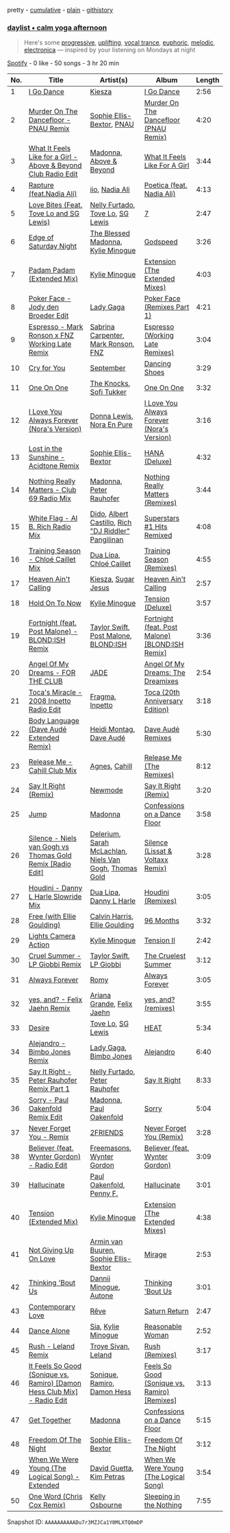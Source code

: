 pretty - [cumulative](/playlists/cumulative/37i9dQZF1EP6YuccBxUcC1.md) - [plain](/playlists/plain/37i9dQZF1EP6YuccBxUcC1) - [githistory](https://github.githistory.xyz/mdn522/spotify-playlist-archive/blob/main/playlists/plain/37i9dQZF1EP6YuccBxUcC1)

### [daylist • calm yoga afternoon](https://open.spotify.com/playlist/37i9dQZF1EP6YuccBxUcC1)

> Here's some <a href="spotify:playlist:37i9dQZF1EIgKzQF1LjWXm">progressive</a>, <a href="spotify:playlist:37i9dQZF1EIeOoLWBf6eek">uplifting</a>, <a href="spotify:playlist:37i9dQZF1EIhIW1jPl7B1t">vocal trance</a>, <a href="spotify:playlist:37i9dQZF1EIduZhe5fCMGD">euphoric</a>, <a href="spotify:playlist:37i9dQZF1EIdfQgwgP0wD4">melodic</a>, <a href="spotify:playlist:37i9dQZF1EIgtdfeeWwF7B">electronica</a> — inspired by your listening on Mondays at night

[Spotify](https://open.spotify.com/user/spotify) - 0 like - 50 songs - 3 hr 20 min

| No. | Title | Artist(s) | Album | Length |
|---|---|---|---|---|
| 1 | [I Go Dance](https://open.spotify.com/track/5YdMBvsr5rLpgi5euODejU) | [Kiesza](https://open.spotify.com/artist/4zxvC7CRGvggq9EWXOpwAo) | [I Go Dance](https://open.spotify.com/album/455CmcER7FNeMwmpN4ND4n) | 2:56 |
| 2 | [Murder On The Dancefloor \- PNAU Remix](https://open.spotify.com/track/2Rhh3ZhukJfTKoBVzIYTaf) | [Sophie Ellis\-Bextor](https://open.spotify.com/artist/2cBh5lVMg222FFuRU7EfDE), [PNAU](https://open.spotify.com/artist/6n28c9qs9hNGriNa72b26u) | [Murder On The Dancefloor \(PNAU Remix\)](https://open.spotify.com/album/02oNjidORbldUslV7kMWAZ) | 4:20 |
| 3 | [What It Feels Like for a Girl \- Above & Beyond Club Radio Edit](https://open.spotify.com/track/38OrcY3HY0NiFuBpiwBnsL) | [Madonna](https://open.spotify.com/artist/6tbjWDEIzxoDsBA1FuhfPW), [Above & Beyond](https://open.spotify.com/artist/10gzBoINW3cLJfZUka8Zoe) | [What It Feels Like For A Girl](https://open.spotify.com/album/2uibNarDUAIjm4ukscPxAu) | 3:44 |
| 4 | [Rapture \(feat.Nadia Ali\)](https://open.spotify.com/track/0OSAJEA0ekX6pr2nuiPzX7) | [iio](https://open.spotify.com/artist/5WVf5DCSYmK4JYD6vIcttw), [Nadia Ali](https://open.spotify.com/artist/1C60viSZv6BoYtrnkZ44g5) | [Poetica \(feat\. Nadia Ali\)](https://open.spotify.com/album/64cR11AqqLidCg6VGjUzxD) | 4:13 |
| 5 | [Love Bites \(Feat\. Tove Lo and SG Lewis\)](https://open.spotify.com/track/5lzb7CU5ING7MDilFOVplH) | [Nelly Furtado](https://open.spotify.com/artist/2jw70GZXlAI8QzWeY2bgRc), [Tove Lo](https://open.spotify.com/artist/4NHQUGzhtTLFvgF5SZesLK), [SG Lewis](https://open.spotify.com/artist/0GG2cWaonE4JPrjcCCQ1EG) | [7](https://open.spotify.com/album/6zvPbyirVUhsvlVkITiytd) | 2:47 |
| 6 | [Edge of Saturday Night](https://open.spotify.com/track/2Ti9DOQRFRsrD1TIA3VjKw) | [The Blessed Madonna](https://open.spotify.com/artist/4TvhRzxIL1le2PWCeUqxQw), [Kylie Minogue](https://open.spotify.com/artist/4RVnAU35WRWra6OZ3CbbMA) | [Godspeed](https://open.spotify.com/album/0WGs5bQx4HefdubdFh1kfE) | 3:26 |
| 7 | [Padam Padam \(Extended Mix\)](https://open.spotify.com/track/6d2fh1fitVMyvxMzmNxRBH) | [Kylie Minogue](https://open.spotify.com/artist/4RVnAU35WRWra6OZ3CbbMA) | [Extension \(The Extended Mixes\)](https://open.spotify.com/album/1MfcoyNFj7RufL8XJ7egos) | 4:03 |
| 8 | [Poker Face \- Jody den Broeder Edit](https://open.spotify.com/track/6eof5AnYKsPMv5KNrZXmm9) | [Lady Gaga](https://open.spotify.com/artist/1HY2Jd0NmPuamShAr6KMms) | [Poker Face \(Remixes Part 1\)](https://open.spotify.com/album/3bzz0Nm5VsYRtz8hzebxAH) | 4:21 |
| 9 | [Espresso \- Mark Ronson x FNZ Working Late Remix](https://open.spotify.com/track/2rHUyJioDOKDshDDxzbISl) | [Sabrina Carpenter](https://open.spotify.com/artist/74KM79TiuVKeVCqs8QtB0B), [Mark Ronson](https://open.spotify.com/artist/3hv9jJF3adDNsBSIQDqcjp), [FNZ](https://open.spotify.com/artist/4lA6HCQmWfI4cRWyo2xmlK) | [Espresso \(Working Late Remixes\)](https://open.spotify.com/album/29UKCfgIX2fgBff2uSz6qV) | 3:04 |
| 10 | [Cry for You](https://open.spotify.com/track/1mvZErZBp7WZT3HfGBykao) | [September](https://open.spotify.com/artist/6VX2R9L0O0d6qPvqGuIH7b) | [Dancing Shoes](https://open.spotify.com/album/5ENrI2pojxE4XhSmncl4cz) | 3:29 |
| 11 | [One On One](https://open.spotify.com/track/2xmlpRPQUA3lR6HYaeYv7g) | [The Knocks](https://open.spotify.com/artist/2x7EATekOPhFGRx3syMGEC), [Sofi Tukker](https://open.spotify.com/artist/586uxXMyD5ObPuzjtrzO1Q) | [One On One](https://open.spotify.com/album/2yYylDKJUY5NCfv4YsZpZW) | 3:32 |
| 12 | [I Love You Always Forever \(Nora's Version\)](https://open.spotify.com/track/4eMaX3oR9aD0JTwZOrNQ9Y) | [Donna Lewis](https://open.spotify.com/artist/2EfG2EoT8GFJrMiilbTVl2), [Nora En Pure](https://open.spotify.com/artist/24DO0PijjITGIEWsO8XaPs) | [I Love You Always Forever \(Nora's Version\)](https://open.spotify.com/album/7pH3cy1xaXNxrOdinVKUuj) | 3:16 |
| 13 | [Lost in the Sunshine \- Acidtone Remix](https://open.spotify.com/track/0ugquyf2dJWCtkIqNfO8UH) | [Sophie Ellis\-Bextor](https://open.spotify.com/artist/2cBh5lVMg222FFuRU7EfDE) | [HANA \(Deluxe\)](https://open.spotify.com/album/1JLmux5ppV05gGZuv9YxSw) | 4:32 |
| 14 | [Nothing Really Matters \- Club 69 Radio Mix](https://open.spotify.com/track/5YUE57zmsDUqvc0V2LVHED) | [Madonna](https://open.spotify.com/artist/6tbjWDEIzxoDsBA1FuhfPW), [Peter Rauhofer](https://open.spotify.com/artist/6FMOGdP16KnjoA2yDa6N0v) | [Nothing Really Matters \(Remixes\)](https://open.spotify.com/album/0ywIbqhuYVy15f0Vu4ILnt) | 3:44 |
| 15 | [White Flag \- Al B\. Rich Radio Mix](https://open.spotify.com/track/2RqIu5YA0id4SgUaMBfopH) | [Dido](https://open.spotify.com/artist/2mpeljBig2IXLXRAFO9AAs), [Albert Castillo](https://open.spotify.com/artist/1F1WpSa2tLZA7cF2dfuG8u), [Rich "DJ Riddler" Pangilinan](https://open.spotify.com/artist/6IAZEwHZT4xVdw9ORTQS4q) | [Superstars \#1 Hits Remixed](https://open.spotify.com/album/0juEh5N0q8DS9zx9EJAlm3) | 4:08 |
| 16 | [Training Season \- Chloé Caillet Mix](https://open.spotify.com/track/77Qh1N8NkXpQv3ShPLNsiS) | [Dua Lipa](https://open.spotify.com/artist/6M2wZ9GZgrQXHCFfjv46we), [Chloé Caillet](https://open.spotify.com/artist/68ywCN6ZpInbcilOfLBa3a) | [Training Season \(Remixes\)](https://open.spotify.com/album/5ps7DDNmOIh4OchVMajS3r) | 4:55 |
| 17 | [Heaven Ain't Calling](https://open.spotify.com/track/7dQ8raH1V6AArFqJ419fZ7) | [Kiesza](https://open.spotify.com/artist/4zxvC7CRGvggq9EWXOpwAo), [Sugar Jesus](https://open.spotify.com/artist/1cdXZUfRhXZ8DnwMV4CcS5) | [Heaven Ain't Calling](https://open.spotify.com/album/2ljTtssMM05i6E3zg6jgw3) | 2:57 |
| 18 | [Hold On To Now](https://open.spotify.com/track/2DNHzFyCUHNLl5IH1NSM8h) | [Kylie Minogue](https://open.spotify.com/artist/4RVnAU35WRWra6OZ3CbbMA) | [Tension \(Deluxe\)](https://open.spotify.com/album/4VNaEhdswqNiEMAcfSav9g) | 3:57 |
| 19 | [Fortnight \(feat\. Post Malone\) \- BLOND:ISH Remix](https://open.spotify.com/track/1gejz5ROvJBUb6WJzkMAcc) | [Taylor Swift](https://open.spotify.com/artist/06HL4z0CvFAxyc27GXpf02), [Post Malone](https://open.spotify.com/artist/246dkjvS1zLTtiykXe5h60), [BLOND:ISH](https://open.spotify.com/artist/6zsJjoCtL1WByG0VsuFWzR) | [Fortnight \(feat\. Post Malone\) \[BLOND:ISH Remix\]](https://open.spotify.com/album/1agEHpWnELaZHWzcbGDCpu) | 3:36 |
| 20 | [Angel Of My Dreams \- FOR THE CLUB](https://open.spotify.com/track/0jHpZKT3MeelM5Wb831Krm) | [JADE](https://open.spotify.com/artist/24b0qNYNgeOfpP5rbljIB3) | [Angel Of My Dreams: The Dreamixes](https://open.spotify.com/album/6vpmv6D5SKeHNrqnxzhXfE) | 2:54 |
| 21 | [Toca's Miracle \- 2008 Inpetto Radio Edit](https://open.spotify.com/track/7LBiKKDDNRiaWr2CP05zGC) | [Fragma](https://open.spotify.com/artist/2t9efDsc10DtZpi4LP3BJJ), [Inpetto](https://open.spotify.com/artist/0WDjOCmlubUVdRozCz46sM) | [Toca \(20th Anniversary Edition\)](https://open.spotify.com/album/2snIy07hupBGM5rLYtgImH) | 3:18 |
| 22 | [Body Language \(Dave Audé Extended Remix\)](https://open.spotify.com/track/1eFFOJOu7phjBETfN2ArL8) | [Heidi Montag](https://open.spotify.com/artist/5XLBtYR2VrpkqXdlvNnFHG), [Dave Audé](https://open.spotify.com/artist/1vWImodgVqIgTUkekGEfR9) | [Dave Audé Remixes](https://open.spotify.com/album/3VNgOBSfPvq7OlPHXSN5Ia) | 5:30 |
| 23 | [Release Me \- Cahill Club Mix](https://open.spotify.com/track/31IsXfyWTuOJ1JWSstlmDo) | [Agnes](https://open.spotify.com/artist/6SsTlCsuCYleNza6xGwynu), [Cahill](https://open.spotify.com/artist/02nqwOvmlIhYQtZ5kVqJZm) | [Release Me \(The Remixes\)](https://open.spotify.com/album/1TPdaoR11r5xdAvxNIXZkK) | 8:12 |
| 24 | [Say It Right \(Remix\)](https://open.spotify.com/track/3TIZpLwt4njg5tGn4Ty0aC) | [Newmode](https://open.spotify.com/artist/3v1ZN24fzav4YCwT0mYFQc) | [Say It Right \(Remix\)](https://open.spotify.com/album/2bpt2wRYzLOVtfkX8Tkm0s) | 3:20 |
| 25 | [Jump](https://open.spotify.com/track/5hmRhU6fWzH0NjYmfhHjhp) | [Madonna](https://open.spotify.com/artist/6tbjWDEIzxoDsBA1FuhfPW) | [Confessions on a Dance Floor](https://open.spotify.com/album/1hg0pQJLE9dzfT1kgZtDPr) | 3:58 |
| 26 | [Silence \- Niels van Gogh vs Thomas Gold Remix \[Radio Edit\]](https://open.spotify.com/track/6VUTDBWIYivB96wd5xcR9K) | [Delerium](https://open.spotify.com/artist/0IUq1plF3ON4Fboj1bE6kN), [Sarah McLachlan](https://open.spotify.com/artist/4NgNsOXSwIzXlUIJcpnNUp), [Niels Van Gogh](https://open.spotify.com/artist/6L8Co7Voup4dISwbSl3owl), [Thomas Gold](https://open.spotify.com/artist/1XLjkBxFokuDTlHt0mQkRe) | [Silence \(Lissat & Voltaxx Remix\)](https://open.spotify.com/album/6FX26z3Z52Cn2CsLQD8kGq) | 3:28 |
| 27 | [Houdini \- Danny L Harle Slowride Mix](https://open.spotify.com/track/5PQDcDba7EGKkLy2gBAjpd) | [Dua Lipa](https://open.spotify.com/artist/6M2wZ9GZgrQXHCFfjv46we), [Danny L Harle](https://open.spotify.com/artist/1PNvaesh1mkKZucGhBuqgD) | [Houdini \(Remixes\)](https://open.spotify.com/album/2p44KTPcAqLaI7zTI2K70R) | 3:05 |
| 28 | [Free \(with Ellie Goulding\)](https://open.spotify.com/track/6stgscFNkBJqXXXlKHc5KR) | [Calvin Harris](https://open.spotify.com/artist/7CajNmpbOovFoOoasH2HaY), [Ellie Goulding](https://open.spotify.com/artist/0X2BH1fck6amBIoJhDVmmJ) | [96 Months](https://open.spotify.com/album/1CfqWSAyfmYzHU9ktHxUqd) | 3:32 |
| 29 | [Lights Camera Action](https://open.spotify.com/track/1vbhiBKv5Tyfx75BOoTbdU) | [Kylie Minogue](https://open.spotify.com/artist/4RVnAU35WRWra6OZ3CbbMA) | [Tension II](https://open.spotify.com/album/0edaiVumHgKoTUCTfQXMuw) | 2:42 |
| 30 | [Cruel Summer \- LP Giobbi Remix](https://open.spotify.com/track/0pjBqAz8GlxGlpaU4W0DxS) | [Taylor Swift](https://open.spotify.com/artist/06HL4z0CvFAxyc27GXpf02), [LP Giobbi](https://open.spotify.com/artist/3oKnyRhYWzNsTiss5n4Z1J) | [The Cruelest Summer](https://open.spotify.com/album/1nqF9ybDGwuGl1rVERp5Q4) | 3:12 |
| 31 | [Always Forever](https://open.spotify.com/track/2kSeF6yZz3wLFchfnX0xfO) | [Romy](https://open.spotify.com/artist/3X2DdnmoANw8Rg8luHyZQb) | [Always Forever](https://open.spotify.com/album/65otcCeyfEPtdY4DZMgPtF) | 3:05 |
| 32 | [yes, and? \- Felix Jaehn Remix](https://open.spotify.com/track/6R5licKQW6P3UD64RWtKxb) | [Ariana Grande](https://open.spotify.com/artist/66CXWjxzNUsdJxJ2JdwvnR), [Felix Jaehn](https://open.spotify.com/artist/4bL2B6hmLlMWnUEZnorEtG) | [yes, and? \(remixes\)](https://open.spotify.com/album/0kHBlnc69hLOSyXAZn2yeX) | 3:55 |
| 33 | [Desire](https://open.spotify.com/track/4gZUsulDxBJUHRcyFKYKYf) | [Tove Lo](https://open.spotify.com/artist/4NHQUGzhtTLFvgF5SZesLK), [SG Lewis](https://open.spotify.com/artist/0GG2cWaonE4JPrjcCCQ1EG) | [HEAT](https://open.spotify.com/album/5xBJBxfQFowtJ5yq7MnXMG) | 5:34 |
| 34 | [Alejandro \- Bimbo Jones Remix](https://open.spotify.com/track/0jhuaFG52T4o2vDg61edAd) | [Lady Gaga](https://open.spotify.com/artist/1HY2Jd0NmPuamShAr6KMms), [Bimbo Jones](https://open.spotify.com/artist/1zNKjWObj13QQ3IpwAtib3) | [Alejandro](https://open.spotify.com/album/3gjDZtyBZnvx5QkvwPRnaN) | 6:40 |
| 35 | [Say It Right \- Peter Rauhofer Remix Part 1](https://open.spotify.com/track/6VGLNIstHppt4nHwVc6LnO) | [Nelly Furtado](https://open.spotify.com/artist/2jw70GZXlAI8QzWeY2bgRc), [Peter Rauhofer](https://open.spotify.com/artist/6FMOGdP16KnjoA2yDa6N0v) | [Say It Right](https://open.spotify.com/album/1du3xNO65XOVIi9BEmciFh) | 8:33 |
| 36 | [Sorry \- Paul Oakenfold Remix Edit](https://open.spotify.com/track/5v52dXCJPhRuaHlT2ujvwx) | [Madonna](https://open.spotify.com/artist/6tbjWDEIzxoDsBA1FuhfPW), [Paul Oakenfold](https://open.spotify.com/artist/5MO2kbaGGA2a8kL4c9qqHq) | [Sorry](https://open.spotify.com/album/1zFk0TzM4oAuvvON5NGuK5) | 5:04 |
| 37 | [Never Forget You \- Remix](https://open.spotify.com/track/5NbRb1MQ2fVAyGWwPFOEme) | [2FRIENDS](https://open.spotify.com/artist/0RJZPLRwZxN9yEuqrc5JFN) | [Never Forget You \(Remix\)](https://open.spotify.com/album/2SXWEXbxUcZ34NB9MumKiA) | 3:28 |
| 38 | [Believer \(feat\. Wynter Gordon\) \- Radio Edit](https://open.spotify.com/track/2tjCwTjbuEc6bXyp9iS08B) | [Freemasons](https://open.spotify.com/artist/49H2dQUNhIlso7VNkS8nFR), [Wynter Gordon](https://open.spotify.com/artist/4nmrm4zpgJ0RC6aZRSUEjF) | [Believer \(feat\. Wynter Gordon\)](https://open.spotify.com/album/0sd07wZssqlLugldAokk6K) | 3:09 |
| 39 | [Hallucinate](https://open.spotify.com/track/5pNyReh3mpfdFDuSJW1cA7) | [Paul Oakenfold](https://open.spotify.com/artist/5MO2kbaGGA2a8kL4c9qqHq), [Penny F.](https://open.spotify.com/artist/3Dh740vRUlju7vg98N3Rkd) | [Hallucinate](https://open.spotify.com/album/6hc84j5cxxvzYsKvPb1ayr) | 3:01 |
| 40 | [Tension \(Extended Mix\)](https://open.spotify.com/track/6Y4krCIFFtUqbqiFhEEXbR) | [Kylie Minogue](https://open.spotify.com/artist/4RVnAU35WRWra6OZ3CbbMA) | [Extension \(The Extended Mixes\)](https://open.spotify.com/album/1MfcoyNFj7RufL8XJ7egos) | 4:38 |
| 41 | [Not Giving Up On Love](https://open.spotify.com/track/4H2h7b2u800wp186jLGVNO) | [Armin van Buuren](https://open.spotify.com/artist/0SfsnGyD8FpIN4U4WCkBZ5), [Sophie Ellis\-Bextor](https://open.spotify.com/artist/2cBh5lVMg222FFuRU7EfDE) | [Mirage](https://open.spotify.com/album/2XnpW7dS9Jhf8Y0jUZzwWF) | 2:53 |
| 42 | [Thinking 'Bout Us](https://open.spotify.com/track/5Ud5RWUsSqRqX2jq0phPji) | [Dannii Minogue](https://open.spotify.com/artist/6XCS9JCn56Q252cMOTbeq6), [Autone](https://open.spotify.com/artist/0WGyRlpVIGUFhFxdJI3pue) | [Thinking 'Bout Us](https://open.spotify.com/album/2ZmsDNGEAlthhi9HErACpr) | 3:01 |
| 43 | [Contemporary Love](https://open.spotify.com/track/4XHF75XJbmUt7LVUwuOpyC) | [Rêve](https://open.spotify.com/artist/06vEAqcicwoSBw85e8biJx) | [Saturn Return](https://open.spotify.com/album/3HhSAMFNWSx71lfinnXPFz) | 2:47 |
| 44 | [Dance Alone](https://open.spotify.com/track/383JWnOj0A0CfIylM8wPIz) | [Sia](https://open.spotify.com/artist/5WUlDfRSoLAfcVSX1WnrxN), [Kylie Minogue](https://open.spotify.com/artist/4RVnAU35WRWra6OZ3CbbMA) | [Reasonable Woman](https://open.spotify.com/album/5xcBkdfDSd1g00yPt78ROb) | 2:52 |
| 45 | [Rush \- Leland Remix](https://open.spotify.com/track/0hhzpp64TaFWTsGLCndZMN) | [Troye Sivan](https://open.spotify.com/artist/3WGpXCj9YhhfX11TToZcXP), [Leland](https://open.spotify.com/artist/7dnMXd8vKl0C2NUZvkyd69) | [Rush \(Remixes\)](https://open.spotify.com/album/2YdP8LNldo2EPpJGlSN2Au) | 3:17 |
| 46 | [It Feels So Good \(Sonique vs\. Ramiro\) \[Damon Hess Club Mix\] \- Radio Edit](https://open.spotify.com/track/4R8KFD6AcscJFneF9B5wtb) | [Sonique](https://open.spotify.com/artist/5xtqw2B8z8JGfDYi2eAZHI), [Ramiro](https://open.spotify.com/artist/1EtRTXDCTll6YfdXRjMPdI), [Damon Hess](https://open.spotify.com/artist/3Th1YBhnNzji9TeNJVueQs) | [Feels So Good \(Sonique vs\. Ramiro\) \[Remixes\]](https://open.spotify.com/album/3l1rR9cfbxHpofbdkMhrC4) | 3:13 |
| 47 | [Get Together](https://open.spotify.com/track/1AQQ9DdpEemMVTHNz4eG9a) | [Madonna](https://open.spotify.com/artist/6tbjWDEIzxoDsBA1FuhfPW) | [Confessions on a Dance Floor](https://open.spotify.com/album/1hg0pQJLE9dzfT1kgZtDPr) | 5:15 |
| 48 | [Freedom Of The Night](https://open.spotify.com/track/5w5D3Z8rmFcpmVr2V9yCZu) | [Sophie Ellis\-Bextor](https://open.spotify.com/artist/2cBh5lVMg222FFuRU7EfDE) | [Freedom Of The Night](https://open.spotify.com/album/6ZmsPjjEbwGdEciXZzJBuk) | 3:12 |
| 49 | [When We Were Young \(The Logical Song\) \- Extended](https://open.spotify.com/track/3C5p3xBlC9hwCcmwV96OH8) | [David Guetta](https://open.spotify.com/artist/1Cs0zKBU1kc0i8ypK3B9ai), [Kim Petras](https://open.spotify.com/artist/3Xt3RrJMFv5SZkCfUE8C1J) | [When We Were Young \(The Logical Song\)](https://open.spotify.com/album/3vT1YpvKNkGVN3XE1f3kQY) | 3:54 |
| 50 | [One Word \(Chris Cox Remix\)](https://open.spotify.com/track/7DUljLO2sgOsQ6WH3ENKui) | [Kelly Osbourne](https://open.spotify.com/artist/1hckaudcoOzWyeRIlrOksc) | [Sleeping in the Nothing](https://open.spotify.com/album/59hhTKnvImMoK63jvMAurn) | 7:55 |

Snapshot ID: `AAAAAAAAAADu7r3MZJCa1Y0MLXTQ0mDP`
